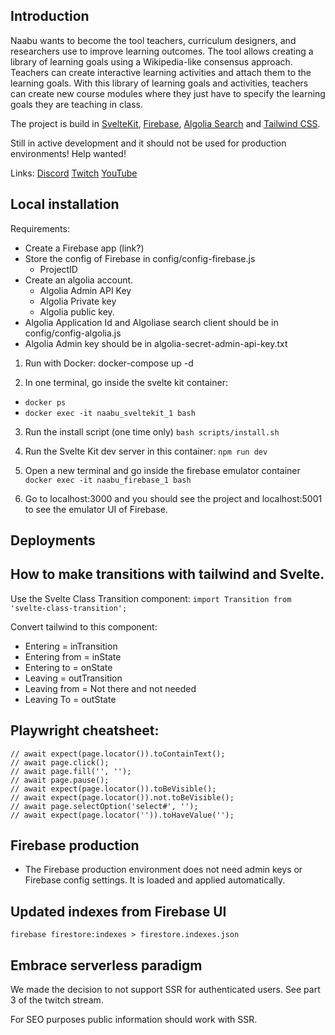
## Introduction

Naabu wants to become the tool teachers, curriculum designers, and researchers use to improve learning outcomes. The tool allows creating a library of learning goals using a Wikipedia-like consensus approach. Teachers can create interactive learning activities and attach them to the learning goals. With this library of learning goals and activities, teachers can create new course modules where they just have to specify the learning goals they are teaching in class. 

The project is build in  [SvelteKit](https://kit.svelte.dev/), [Firebase](https://firebase.google.com/), [Algolia Search](https://www.algolia.com) and [Tailwind CSS](https://tailwindcss.com/).

Still in active development and it should not be used for production environments! Help wanted!

Links:
[Discord](https://discord.gg/tz2CSSrBgt)
[Twitch](https://www.twitch.tv/seriouspapa)
[YouTube](https://www.youtube.com/channel/UC9M52Jh9fKPGNF8HGBAbsqw)

## Local installation
Requirements:
- Create a Firebase app (link?)
- Store the config of Firebase in config/config-firebase.js
  - ProjectID
- Create an algolia account.
  - Algolia Admin API Key
  - Algolia Private key
  - Algolia public key.
- Algolia Application Id and Algoliase search client should be in config/config-algolia.js
- Algolia Admin key should be in algolia-secret-admin-api-key.txt


1. Run with Docker:
docker-compose up -d

2. In one terminal, go inside the svelte kit container: 

- ``docker ps``
- ``docker exec -it naabu_sveltekit_1 bash``

3. Run the install script (one time only)
``bash scripts/install.sh``

4. Run the Svelte Kit dev server in this container:
``npm run dev``

5. Open a new terminal and go inside the firebase emulator container
``docker exec -it naabu_firebase_1 bash``

6. Go to localhost:3000 and you should see the project and localhost:5001 to see the emulator UI of Firebase.

## Deployments


## How to make transitions with tailwind and Svelte.
Use the Svelte Class Transition component:
``
  import Transition from 'svelte-class-transition';
``

Convert tailwind to this component:

- Entering = inTransition
- Entering from = inState
- Entering to = onState
- Leaving = outTransition
- Leaving from = Not there and not needed
- Leaving To = outState

## Playwright cheatsheet:
```
// await expect(page.locator()).toContainText();
// await page.click();
// await page.fill('', '');
// await page.pause();
// await expect(page.locator()).toBeVisible();
// await expect(page.locator()).not.toBeVisible();
// await page.selectOption('select#', '');
// await expect(page.locator('')).toHaveValue('');
```

## Firebase production
- The Firebase production environment does not need admin keys or Firebase config settings. It is loaded and applied automatically.

## Updated indexes from Firebase UI
`firebase firestore:indexes > firestore.indexes.json`

## Embrace serverless paradigm
We made the decision to not support SSR for authenticated users. See part 3 of the twitch stream.

For SEO purposes public information should work with SSR.
